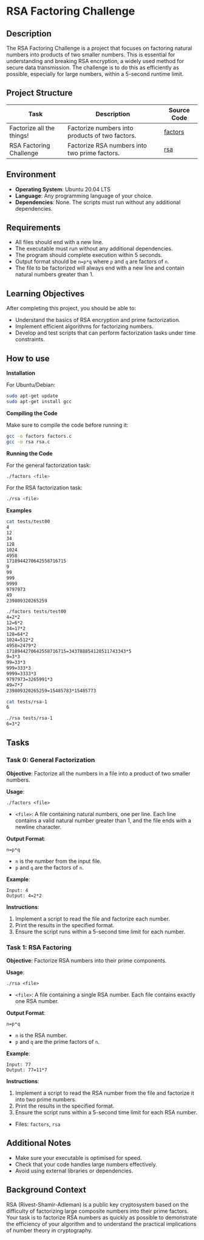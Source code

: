 # RSA Factoring Challenge

## Description
The RSA Factoring Challenge is a project that focuses on factoring natural numbers into products of two smaller numbers. This is essential for understanding and breaking RSA encryption, a widely used method for secure data transmission.
The challenge is to do this as efficiently as possible, especially for large numbers, within a 5-second runtime limit.


## Project Structure

| Task                              | Description                                          | Source Code                              |
|-----------------------------------|------------------------------------------------------|------------------------------------------|
| Factorize all the things!         | Factorize numbers into products of two factors.     | [factors](factors)                       |
| RSA Factoring Challenge            | Factorize RSA numbers into two prime factors.       | [rsa](rsa)                               |

## Environment

- **Operating System**: Ubuntu 20.04 LTS
- **Language**: Any programming language of your choice.
- **Dependencies**: None. The scripts must run without any additional dependencies.

## Requirements

- All files should end with a new line.
- The executable must run without any additional dependencies.
- The program should complete execution within 5 seconds.
- Output format should be `n=p*q` where `p` and `q` are factors of `n`.
- The file to be factorized will always end with a new line and contain natural numbers greater than 1.

## Learning Objectives

After completing this project, you should be able to:

- Understand the basics of RSA encryption and prime factorization.
- Implement efficient algorithms for factorizing numbers.
- Develop and test scripts that can perform factorization tasks under time constraints.

## How to use

**Installation**

For Ubuntu/Debian:

```bash
sudo apt-get update
sudo apt-get install gcc
```

**Compiling the Code**

Make sure to compile the code before running it:

```bash
gcc -o factors factors.c
gcc -o rsa rsa.c
```

**Running the Code**

For the general factorization task:

```bash
./factors <file>
```

For the RSA factorization task:

```bash
./rsa <file>
```

**Examples**

```bash
cat tests/test00
4
12
34
128
1024
4958
1718944270642558716715
9
99
999
9999
9797973
49
239809320265259

./factors tests/test00
4=2*2
12=6*2
34=17*2
128=64*2
1024=512*2
4958=2479*2
1718944270642558716715=343788854128511743343*5
9=3*3
99=33*3
999=333*3
9999=3333*3
9797973=3265991*3
49=7*7
239809320265259=15485783*15485773
```

```bash
cat tests/rsa-1
6

./rsa tests/rsa-1
6=3*2
```

## Tasks

### Task 0: General Factorization

**Objective**: Factorize all the numbers in a file into a product of two smaller numbers.

**Usage**:
```
./factors <file>
```
- `<file>`: A file containing natural numbers, one per line. Each line contains a valid natural number greater than 1, and the file ends with a newline character.

**Output Format**:
```
n=p*q
```
- `n` is the number from the input file.
- `p` and `q` are the factors of `n`.

**Example**:
```
Input: 4
Output: 4=2*2
```

**Instructions**:
1. Implement a script to read the file and factorize each number.
2. Print the results in the specified format.
3. Ensure the script runs within a 5-second time limit for each number.


### Task 1: RSA Factoring

**Objective**: Factorize RSA numbers into their prime components.

**Usage**:
```
./rsa <file>
```
- `<file>`: A file containing a single RSA number. Each file contains exactly one RSA number.

**Output Format**:
```
n=p*q
```
- `n` is the RSA number.
- `p` and `q` are the prime factors of `n`.

**Example**:
```
Input: 77
Output: 77=11*7
```

**Instructions**:
1. Implement a script to read the RSA number from the file and factorize it into two prime numbers.
2. Print the results in the specified format.
3. Ensure the script runs within a 5-second time limit for each RSA number.

- Files: `factors`, `rsa`

## Additional Notes

- Make sure your executable is optimised for speed.
- Check that your code handles large numbers effectively.
- Avoid using external libraries or dependencies.


## Background Context
RSA (Rivest-Shamir-Adleman) is a public key cryptosystem based on the difficulty of factorizing large composite numbers into their prime factors. Your task is to factorize RSA numbers as quickly as possible to demonstrate the efficiency of your algorithm and to understand the practical implications of number theory in cryptography.
